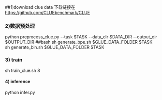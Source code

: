 ##1)download clue data
下载链接在 https://github.com/CLUEbenchmark/CLUE

### 2)数据预处理
python preprocess_clue.py --task $TASK --data_dir $DATA_DIR --output_dir $OUTPUT_DIR
##bash
sh generate_bpe.sh $GLUE_DATA_FOLDER $TASK
sh generate_bin.sh $GLUE_DATA_FOLDER $TASK

### 3) train 
sh train_clue.sh 8
#### 4) inference
python infer.py
